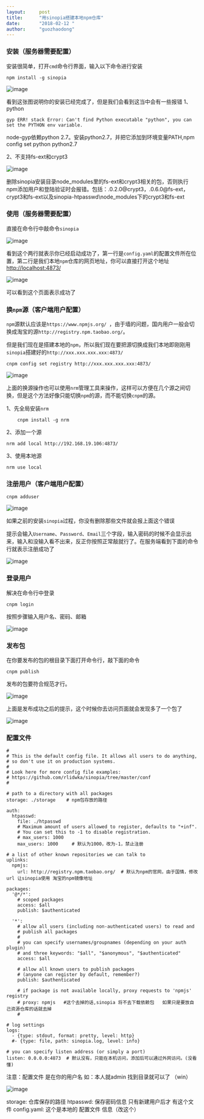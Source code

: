 ```yaml
---
layout:     post
title:      "用sinopia搭建本地npm仓库"
date:       "2018-02-12 "
author:     "guozhaodong"
---
```


### 安装（服务器需要配置）

安装很简单，打开`cmd`命令行界面，输入以下命令进行安装

```
npm install -g sinopia
```

![image](/img/sinopia/1.png)

看到这张图说明你的安装已经完成了，但是我们会看到这当中会有一些报错
1、python

```
gyp ERR! stack Error: Can't find Python executable "python", you can set the PYTHON env variable.
```

node-gyp依赖python 2.7。安装python2.7，并把它添加到环境变量PATH,npm config set python python2.7

2、不支持fs-ext和crypt3

![image](/img/sinopia/2.png)

删除sinopia安装目录node_modules里的fs-ext和crypt3相关的包，否则执行npm添加用户和登陆验证时会报错。包括：.0.2.0@crypt3，.0.6.0@fs-ext，crypt3和fs-ext以及sinopia-htpasswd\node_modules下的crypt3和fs-ext

### 使用（服务器需要配置）

直接在命令行中敲命令`sinopia`

![image](/img/sinopia/3.jpg)

看到这个两行就表示你已经启动成功了，第一行是`config.yaml`的配置文件所在位置，第二行是我们本地`npm`仓库的网页地址，你可以直接打开这个地址<a href="http://localhost:4873/" target="_blank">http://localhost:4873/</a>

![image](/img/sinopia/4.jpg)

可以看到这个页面表示成功了

### 换`npm`源（客户端用户配置）
`npm`源默认应该是`https://www.npmjs.org/ `，由于墙的问题，国内用户一般会切换成淘宝的源`http://registry.npm.taobao.org/`。

但是我们现在是搭建本地的`npm`，所以我们现在要把源切换成我们本地即刚刚用`sinopia`搭建好的`http://xxx.xxx.xxx.xxx:4873/`

```
cnpm config set registry http://xxx.xxx.xxx.xxx:4873/
```
![image](/img/sinopia/5.jpg)

上面的换源操作也可以使用`nrm`管理工具来操作，这样可以方便在几个源之间切换，但是这个方法好像只能切换`npm`的源，而不能切换`cnpm`的源。

1、先全局安装`nrm`

```
    cnpm install -g nrm
```

2、添加一个源

```
nrm add local http://192.168.19.106:4873/
```

3、使用本地源

```
nrm use local
```

### 注册用户（客户端用户配置）

```
cnpm adduser
``` 

![image](/img/sinopia/6.jpg)

如果之前的安装`sinopia`过程，你没有删除那些文件就会报上面这个错误

提示会输入`Username`、`Password`、`Email`三个字段，输入密码的时候不会显示出来，输入和没输入看不出来，反正你按照正常敲就行了。在服务端看到下面的命令行就表示注册成功了

![image](/img/sinopia/7.jpg)

### 登录用户

解决在命令行中登录

```
cnpm login
```
按照步骤输入用户名、密码、邮箱

![image](/img/sinopia/8.jpg)

### 发布包

在你要发布的包的根目录下面打开命令行，敲下面的命令

```
cnpm publish
```
发布的包要符合规范才行。

![image](/img/sinopia/9.jpg)

上面是发布成功之后的提示，这个时候你去访问页面就会发现多了一个包了

![image](/img/sinopia/10.jpg)

### 配置文件

```
#
# This is the default config file. It allows all users to do anything,
# so don't use it on production systems.
#
# Look here for more config file examples:
# https://github.com/rlidwka/sinopia/tree/master/conf
#

# path to a directory with all packages
storage: ./storage    # npm包存放的路径

auth:
  htpasswd:
    file: ./htpasswd
    # Maximum amount of users allowed to register, defaults to "+inf".
    # You can set this to -1 to disable registration.
    # max_users: 1000
    max_users: 1000     # 默认为1000，改为-1，禁止注册

# a list of other known repositories we can talk to
uplinks:
  npmjs:
    url: http://registry.npm.taobao.org/  # 默认为npm的官网，由于国情，修改 url 让sinopia使用 淘宝的npm镜像地址

packages:
  '@*/*':
    # scoped packages
    access: $all
    publish: $authenticated

  '*':
    # allow all users (including non-authenticated users) to read and
    # publish all packages
    #
    # you can specify usernames/groupnames (depending on your auth plugin)
    # and three keywords: "$all", "$anonymous", "$authenticated"
    access: $all

    # allow all known users to publish packages
    # (anyone can register by default, remember?)
    publish: $authenticated

    # if package is not available locally, proxy requests to 'npmjs' registry
    # proxy: npmjs   #这个去掉的话,sinopia 将不去下载依赖包   如果只是要放自己资源仓库的话就去掉      
    # 

# log settings
logs:
  - {type: stdout, format: pretty, level: http}
  #- {type: file, path: sinopia.log, level: info}

# you can specify listen address (or simply a port) 
listen: 0.0.0.0:4873  # 默认没有，只能在本机访问，添加后可以通过外网访问。(没看懂)

```

注意：配置文件 是在你的用户名 如：本人就admin 找到目录就可以了 （win）

![image](/img/sinopia/11.png)

storage: 仓库保存的路径
htpasswd: 保存密码信息 只有新建用户后才 有这个文件
config.yaml: 这个是本地的 配置文件 信息（改这个）














